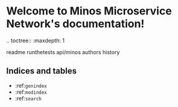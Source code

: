 # Welcome to Minos Microservice Network's documentation!

.. toctree::
   :maxdepth: 1

   readme
   runthetests
   api/minos
   authors
   history

## Indices and tables

* :ref:`genindex`
* :ref:`modindex`
* :ref:`search`
